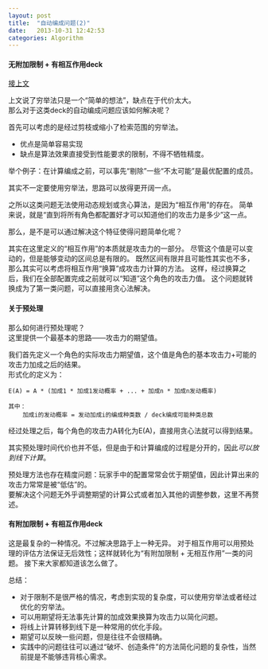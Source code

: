 ```yaml
---
layout: post
title:  "自动编成问题(2)"
date:   2013-10-31 12:42:53
categories: Algorithm
---
```


#### 无附加限制 + 有相互作用deck

[接上文](../../../../algorithm/2013/10/31/deck-formation-problem.html)

上文说了穷举法只是一个“简单的想法”，缺点在于代价太大。  
那么对于这类deck的自动编成问题应该如何解决呢？

首先可以考虑的是经过剪枝或缩小了检索范围的穷举法。

* 优点是简单容易实现
* 缺点是算法效果直接受到性能要求的限制，不得不牺牲精度。

举个例子：在计算编成之前，可以事先“剔除”一些“不太可能”是最优配置的成员。

其实不一定要使用穷举法，思路可以放得更开阔一点。

之所以这类问题无法使用动态规划或贪心算法，是因为“相互作用”的存在。
简单来说，就是“直到将所有角色都配置好才可以知道他们的攻击力是多少”这一点。

那么，是不是可以通过解决这个特征使得问题简单化呢？

其实在这里定义的“相互作用”的本质就是攻击力的一部分。
尽管这个值是可以变动的，但是能够变动的区间总是有限的。
既然区间有限并且可能性其实也不多，那么其实可以考虑将相互作用“换算”成攻击力计算的方法。
这样，经过换算之后，我们在全部配置完成之前就可以“知道”这个角色的攻击力值。
这个问题就转换成为了第一类问题，可以直接用贪心法解决。

#### 关于预处理

那么如何进行预处理呢？  
这里提供一个最基本的思路——攻击力的期望值。

我们首先定义一个角色的实际攻击力期望值，这个值是角色的基本攻击力+可能的攻击力加成之后的结果。  
形式化的定义为：

	E(A) = A * (加成1 * 加成1发动概率 + ... + 加成n * 加成n发动概率)
	
	其中：
		加成i的发动概率 = 发动加成i的编成种类数 / deck编成可能种类总数

经过处理之后，每个角色的攻击力A转化为E(A)，直接用贪心法就可以得到结果。

其实预处理时间代价也并不低，但是由于和计算编成的过程是分开的，因此*可以放到线下计算*。

预处理方法也存在精度问题：玩家手中的配置常常会优于期望值，因此计算出来的攻击力常常是被“低估”的。  
要解决这个问题无外乎调整期望的计算公式或者加入其他的调整参数，这里不再赘述。

#### 有附加限制 + 有相互作用deck

这是最复杂的一种情况。不过解决思路于上一种无异。
对于相互作用可以用预处理的评估方法保证无后效性；这样就转化为“有附加限制 + 无相互作用”一类的问题。
接下来大家都知道该怎么做了。

总结：

* 对于限制不是很严格的情况，考虑到实现的复杂度，可以使用穷举法或者经过优化的穷举法。
* 可以用期望将无法事先计算的加成效果换算为攻击力以简化问题。
* 将线上计算转移到线下是一种常用的优化手段。
* 期望可以反映一些问题，但是往往不会很精确。
* 实践中的问题往往可以通过“破坏、创造条件”的方法简化问题的复杂性，当然前提是不能够违背核心需求。

